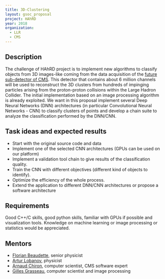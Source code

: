 ```yaml
---
title: 3D-Clustering
layout: gsoc_proposal
project: HAhRD
year: 2018
organization:
  - LLR
  - CMS
---
```


## Description
The challenge of HAhRD project is to implement new algorithms to classify 
objects from 3D images-like coming from the data acquisition of the 
[future sub-detector of CMS](https://cds.cern.ch/record/2020886). This 
detector that contains about 6 million channels will be used to reconstruct 
the 3D clusters from hundreds of impinging particles arising from the 
proton-proton collisions within the Large Hadron Collider. The initial 
implementation based on an image processing algorithm is already exploited. 
We want in this proposal implement several Deep Neural Networks (DNN) 
architectures (in particular Convolutional Neural Networks - CNN) to 
classify clusters of points and develop a chain suite to analyze the 
classification performed by the DNN/CNN.

## Task ideas and expected results
 * Start with the original source code and data
 * Implement one of the selected CNN architectures (GPUs can be used 
   on our platform)
 * Implement a validation tool chain to give results of the classification 
   quality.
 * Train the CNN with different objectives (different kind of objects to 
   identify).
 * Optimize the efficiency of the whole process.
 * Extend the application to different DNN/CNN architectures or propose a 
   software architecture


## Requirements
Good  C++/C skills, good python skills, familiar with GPUs if 
possible and visualization tools. Knowledge on machine learning 
or image processing or statistics would be appreciated. 

## Mentors 
  * [Florian Beaudette](mailto:Florian.Beaudette@llr.in2p3.fr), senior physicist
  * [Artur Lobanov](mailto:artur.lobanov@llr.in2p3.fr), physicist
  * [Arnaud Chiron](mailto:chiron@llr.in2p3.fr), computer scientist, CMS software expert
  * [Gilles Grasseau](mailto:gilles.grasseau@llr.in2p3.fr), computer scientist and image processing
  
